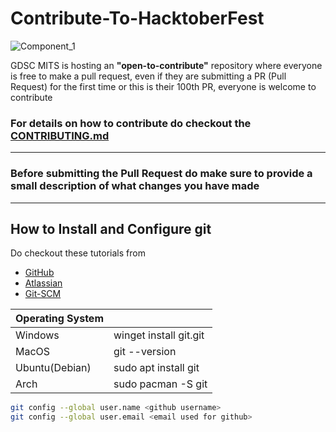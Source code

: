 # Contribute-To-HacktoberFest

![Component_1](https://user-images.githubusercontent.com/55801439/194706267-6492d3e2-4a9d-457c-b8ba-c88f82f500d3.png)

GDSC MITS is hosting an **"open-to-contribute"** repository where everyone is free to make a pull request, even if they are submitting a PR (Pull Request) for the first time or this is their 100th PR, everyone is welcome to contribute

### For details on how to contribute do checkout the [CONTRIBUTING.md](https://github.com/GDSC-MITS/Contribute-To-HacktoberFest/blob/main/CONTRIBUTING.md)

---

### Before submitting the Pull Request do make sure to provide a small description of what changes you have made

---

## How to Install and Configure git

Do checkout these tutorials from

- [GitHub](https://github.com/git-guides/install-git)
- [Atlassian](https://www.atlassian.com/git)
- [Git-SCM](https://git-scm.com/book/en/v2/Getting-Started-Installing-Git)

| Operating System |                        |
| ---------------- | ---------------------- |
| Windows          | winget install git.git |
| MacOS            | git --version          |
| Ubuntu(Debian)   | sudo apt install git   |
| Arch             | sudo pacman -S git     |

```bash
git config --global user.name <github username>
git config --global user.email <email used for github>
```
